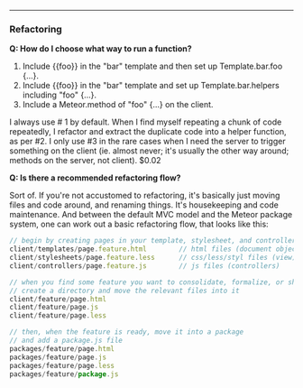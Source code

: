  

------------------------------------------------------------------
### Refactoring

**Q:  How do I choose what way to run a function?**  

1. Include {{foo}} in the "bar" template and then set up Template.bar.foo {...}.
2. Include {{foo}} in the "bar" template and set up Template.bar.helpers including "foo" {...}.
3. Include a Meteor.method of "foo" {...} on the client.

I always use # 1 by default.  When I find myself repeating a chunk of code repeatedly, I refactor and extract the duplicate code into a helper function, as per #2.  I only use #3 in the rare cases when I need the server to trigger something on the client (ie.  almost never; it's usually the other way around; methods on the server, not client).   $0.02



**Q:  Is there a recommended refactoring flow?**  

Sort of.  If you're not accustomed to refactoring, it's basically just moving files and code around, and renaming things.  It's housekeeping and code maintenance.  And between the default MVC model and the Meteor package system, one can work out a basic refactoring flow, that looks like this:

````js
// begin by creating pages in your template, stylesheet, and controller directories
client/templates/page.feature.html        // html files (document object model)
client/stylesheets/page.feature.less      // css/less/styl files (view)
client/controllers/page.feature.js        // js files (controllers)

// when you find some feature you want to consolidate, formalize, or share
// create a directory and move the relevant files into it
client/feature/page.html         
client/feature/page.js           
client/feature/page.less        

// then, when the feature is ready, move it into a package
// and add a package.js file
packages/feature/page.html         
packages/feature/page.js           
packages/feature/page.less  
packages/feature/package.js
````
